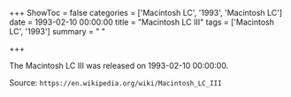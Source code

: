 +++
ShowToc = false
categories = ['Macintosh LC', '1993', 'Macintosh LC']
date = 1993-02-10 00:00:00
title = "Macintosh LC III"
tags = ['Macintosh LC', '1993']
summary = " "

+++

The Macintosh LC III was released on 1993-02-10 00:00:00.

Source: `https://en.wikipedia.org/wiki/Macintosh_LC_III`
